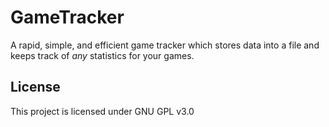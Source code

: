 # GameTracker
A rapid, simple, and efficient game tracker which stores data into a file and keeps track of _any_ statistics for your games.

## License
This project is licensed under GNU GPL v3.0
